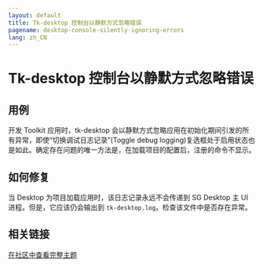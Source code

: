 ```yaml
---
layout: default
title: Tk-desktop 控制台以静默方式忽略错误
pagename: desktop-console-silently-ignoring-errors
lang: zh_CN
---
```


# Tk-desktop 控制台以静默方式忽略错误

## 用例

开发 Toolkit 应用时，tk-desktop 会以静默方式忽略应用在初始化期间引发的所有异常，即使“切换调试日志记录”(Toggle debug logging)复选框处于启用状态也是如此。确定存在问题的唯一方法是，在加载项目的配置后，注册的命令不显示。

## 如何修复

当 Desktop 为项目加载应用时，该日志记录永远不会传递到 SG Desktop 主 UI 进程。但是，它应该仍会输出到 `tk-desktop.log`。检查该文件中是否存在异常。


## 相关链接

[在社区中查看完整主题](https://community.shotgridsoftware.com/t/8570)